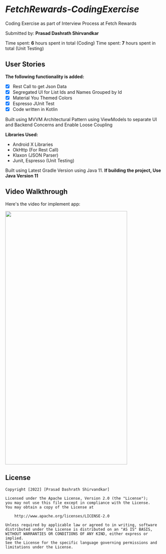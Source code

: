 # *FetchRewards-CodingExercise*

Coding Exercise as part of Interview Process at Fetch Rewards

Submitted by: **Prasad Dashrath Shirvandkar**

Time spent: **6** hours spent in total (Coding)
Time spent: **7** hours spent in total (Unit Testing)

## User Stories

**The following functionality is added:**

* [X] Rest Call to get Json Data
* [X] Segregated UI for List Ids and Names Grouped by Id
* [X] Material You Themed Colors
* [X] Espresso JUnit Test
* [X] Code written in Kotlin

Built using MVVM Architectural Pattern using ViewModels to separate UI and Backend Concerns and Enable Loose Coupling

**Libraries Used:**
- Android X Libraries
- OkHttp (For Rest Call)
- Klaxon (JSON Parser)
- Junit, Espresso (Unit Testing)

Built using Latest Gradle Version using Java 11.
**If building the project, Use Java Version 11** 

## Video Walkthrough

Here's the video for implement app:

<img src="coding_exercise.gif" width="385" height="800"/>

## License

    Copyright [2022] [Prasad Dashrath Shirvandkar]

    Licensed under the Apache License, Version 2.0 (the "License");
    you may not use this file except in compliance with the License.
    You may obtain a copy of the License at

        http://www.apache.org/licenses/LICENSE-2.0

    Unless required by applicable law or agreed to in writing, software
    distributed under the License is distributed on an "AS IS" BASIS,
    WITHOUT WARRANTIES OR CONDITIONS OF ANY KIND, either express or implied.
    See the License for the specific language governing permissions and
    limitations under the License.
